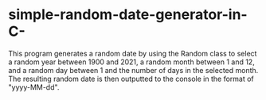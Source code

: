 # simple-random-date-generator-in-C-
This program generates a random date by using the Random class to select a random year between 1900 and 2021, a random month between 1 and 12, and a random day between 1 and the number of days in the selected month. The resulting random date is then outputted to the console in the format of "yyyy-MM-dd".
